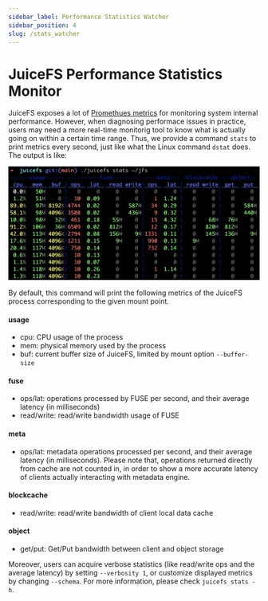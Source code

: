 ```yaml
---
sidebar_label: Performance Statistics Watcher
sidebar_position: 4
slug: /stats_watcher
---
```

# JuiceFS Performance Statistics Monitor

JuiceFS exposes a lot of [Promethues metrics](../administration/monitoring.md) for monitoring system internal performance. However, when diagnosing performace issues in practice, users may need a more real-time monitorig tool to know what is actually going on within a certain time range. Thus, we provide a command `stats` to print metrics every second, just like what the Linux command `dstat` does. The output is like:

![stats_watcher](../images/juicefs_stats_watcher.png)

By default, this command will print the following metrics of the JuiceFS process corresponding to the given mount point.

#### usage

- cpu: CPU usage of the process
- mem: physical memory used by the process
- buf: current buffer size of JuiceFS, limited by mount option `--buffer-size`

#### fuse

- ops/lat: operations processed by FUSE per second, and their average latency (in milliseconds)
- read/write: read/write bandwidth usage of FUSE

#### meta

- ops/lat: metadata operations processed per second, and their average latency (in milliseconds). Please note that, operations returned directly from cache are not counted in, in order to show a more accurate latency of clients actually interacting with metadata engine.

#### blockcache

- read/write: read/write bandwidth of client local data cache

#### object

- get/put: Get/Put bandwidth between client and object storage

Moreover, users can acquire verbose statistics (like read/write ops and the average latency) by setting `--verbosity 1`, or customize displayed metrics by changing `--schema`. For more information, please check `juicefs stats -h`.
